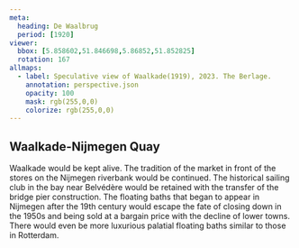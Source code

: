 ```yaml
---
meta:
  heading: De Waalbrug
  period: [1920]
viewer:
  bbox: [5.858602,51.846698,5.86852,51.852825]
  rotation: 167
allmaps:
  - label: Speculative view of Waalkade(1919), 2023. The Berlage.
    annotation: perspective.json
    opacity: 100
    mask: rgb(255,0,0)
    colorize: rgb(255,0,0)
---
```


## Waalkade-Nijmegen Quay

Waalkade would be kept alive. The tradition of the market in front of the stores on the Nijmegen riverbank would be continued. The historical sailing club in the bay near Belvédère would be retained with the transfer of the bridge pier construction. The floating baths that began to appear in Nijmegen after the 19th century would escape the fate of closing down in the 1950s and being sold at a bargain price with the decline of lower towns. There would even be more luxurious palatial floating baths similar to those in Rotterdam.
